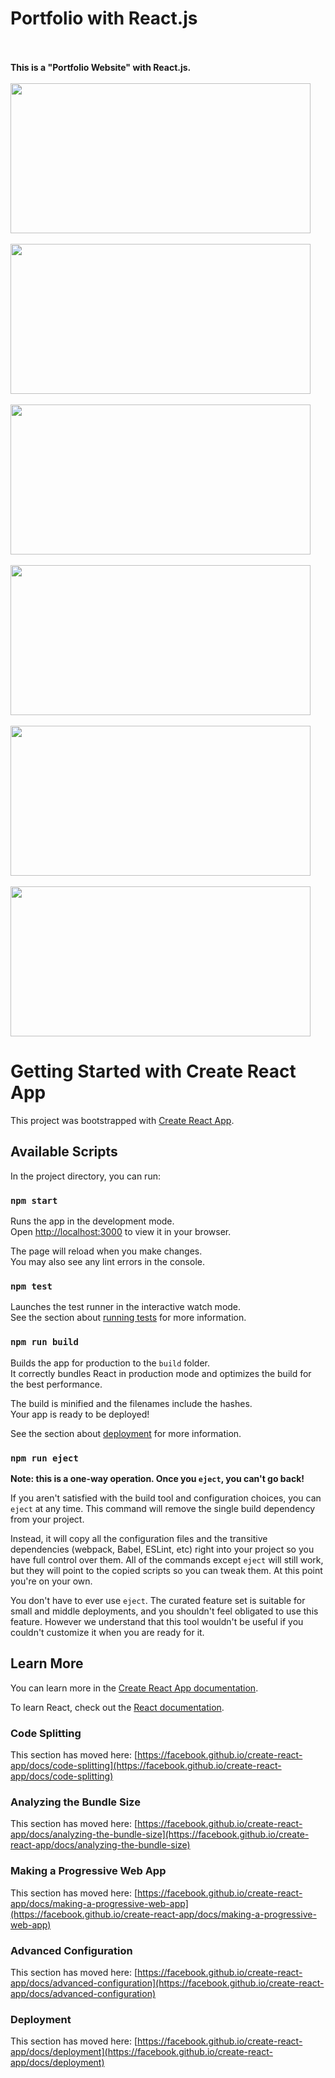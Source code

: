 # Portfolio with React.js
<br><br>
<b>This is a "Portfolio Website" with React.js.</b>
<br><br>
<img src="https://github.com/gunayshakhmuradova/Portfolio-5/assets/126316477/df9de500-ab2b-43f4-9eb9-c788e4215a99" alt="" width="480" height="240">
<br><br>
<img src="https://github.com/gunayshakhmuradova/Portfolio-5/assets/126316477/595290f3-904c-4858-a691-a9080a69af90" alt="" width="480" height="240">
<br><br>
<img src="https://github.com/gunayshakhmuradova/Portfolio-5/assets/126316477/468277f4-a44a-48fa-aa9b-11c1421c489c" alt="" width="480" height="240">
<br><br>
<img src="https://github.com/gunayshakhmuradova/Portfolio-5/assets/126316477/dea96e2c-c384-43ec-8ccf-4d07043cf594" alt="" width="480" height="240">
<br><br>
<img src="https://github.com/gunayshakhmuradova/Portfolio-5/assets/126316477/a7cc33f7-4108-40a6-aa4a-10144781e91c" alt="" width="480" height="240">
<br><br>
<img src="https://github.com/gunayshakhmuradova/Portfolio-5/assets/126316477/9f49296f-1938-45be-a606-842089b3cfe6" alt="" width="480" height="240">

# Getting Started with Create React App

This project was bootstrapped with [Create React App](https://github.com/facebook/create-react-app).

## Available Scripts

In the project directory, you can run:

### `npm start`

Runs the app in the development mode.\
Open [http://localhost:3000](http://localhost:3000) to view it in your browser.

The page will reload when you make changes.\
You may also see any lint errors in the console.

### `npm test`

Launches the test runner in the interactive watch mode.\
See the section about [running tests](https://facebook.github.io/create-react-app/docs/running-tests) for more information.

### `npm run build`

Builds the app for production to the `build` folder.\
It correctly bundles React in production mode and optimizes the build for the best performance.

The build is minified and the filenames include the hashes.\
Your app is ready to be deployed!

See the section about [deployment](https://facebook.github.io/create-react-app/docs/deployment) for more information.

### `npm run eject`

**Note: this is a one-way operation. Once you `eject`, you can't go back!**

If you aren't satisfied with the build tool and configuration choices, you can `eject` at any time. This command will remove the single build dependency from your project.

Instead, it will copy all the configuration files and the transitive dependencies (webpack, Babel, ESLint, etc) right into your project so you have full control over them. All of the commands except `eject` will still work, but they will point to the copied scripts so you can tweak them. At this point you're on your own.

You don't have to ever use `eject`. The curated feature set is suitable for small and middle deployments, and you shouldn't feel obligated to use this feature. However we understand that this tool wouldn't be useful if you couldn't customize it when you are ready for it.

## Learn More

You can learn more in the [Create React App documentation](https://facebook.github.io/create-react-app/docs/getting-started).

To learn React, check out the [React documentation](https://reactjs.org/).

### Code Splitting

This section has moved here: [https://facebook.github.io/create-react-app/docs/code-splitting](https://facebook.github.io/create-react-app/docs/code-splitting)

### Analyzing the Bundle Size

This section has moved here: [https://facebook.github.io/create-react-app/docs/analyzing-the-bundle-size](https://facebook.github.io/create-react-app/docs/analyzing-the-bundle-size)

### Making a Progressive Web App

This section has moved here: [https://facebook.github.io/create-react-app/docs/making-a-progressive-web-app](https://facebook.github.io/create-react-app/docs/making-a-progressive-web-app)

### Advanced Configuration

This section has moved here: [https://facebook.github.io/create-react-app/docs/advanced-configuration](https://facebook.github.io/create-react-app/docs/advanced-configuration)

### Deployment

This section has moved here: [https://facebook.github.io/create-react-app/docs/deployment](https://facebook.github.io/create-react-app/docs/deployment)
